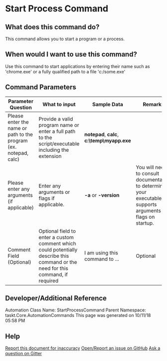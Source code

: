 <!--TITLE: Start Process Command -->
<!-- SUBTITLE: a command in the Programs/Process Commands group -->
# Start Process Command


## What does this command do?
This command allows you to start a program or a process.


## When would I want to use this command?
Use this command to start applications by entering their name such as 'chrome.exe' or a fully qualified path to a file 'c:/some.exe'


## Command Parameters
| Parameter Question   	| What to input  	|  Sample Data 	| Remarks  	|
| ---                    | ---               | ---           | ---       |
|Please enter the name or path to the program (ex. notepad, calc)|Provide a valid program name or enter a full path to the script/executable including the extension|**notepad**, **calc**, **c:\temp\myapp.exe**||
|Please enter any arguments (if applicable)|Enter any arguments or flags if applicable.| **-a** or **-version**|You will need to consult documentation to determine if your executable supports arguments or flags on startup.|
|Comment Field (Optional)|Optional field to enter a custom comment which could potentially describe this command or the need for this command, if required|I am using this command to ...|Optional|


## Developer/Additional Reference
Automation Class Name: StartProcessCommand
Parent Namespace: taskt.Core.AutomationCommands
This page was generated on 10/11/18 05:58 PM


## Help
[Report this document for inaccuracy](/#)
[Open/Report an issue on GitHub](/#)
[Ask a question on Gitter](/#)
